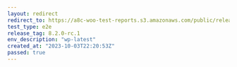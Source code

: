 ```yaml
---
layout: redirect
redirect_to: https://a8c-woo-test-reports.s3.amazonaws.com/public/release/8.2.0-rc.1/wp-latest/e2e/index.html
test_type: e2e
release_tag: 8.2.0-rc.1
env_description: "wp-latest"
created_at: "2023-10-03T22:20:53Z"
passed: true
---
```

